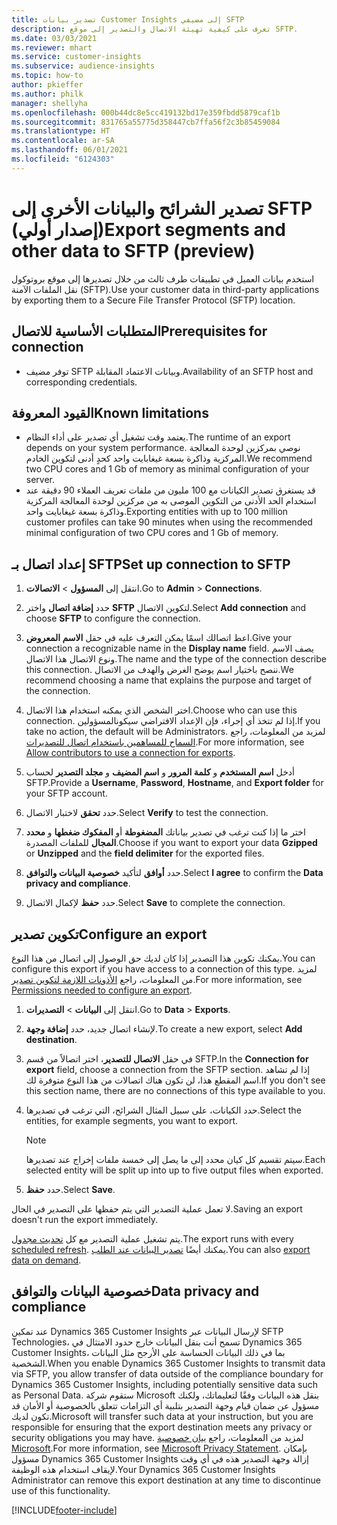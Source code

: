 ```yaml
---
title: تصدير بيانات Customer Insights إلى مضيفي SFTP
description: تعرف على كيفية تهيئة الاتصال والتصدير إلى موقع SFTP.
ms.date: 03/03/2021
ms.reviewer: mhart
ms.service: customer-insights
ms.subservice: audience-insights
ms.topic: how-to
author: pkieffer
ms.author: philk
manager: shellyha
ms.openlocfilehash: 000b44dc8e5cc419132bd17e359fbdd5879caf1b
ms.sourcegitcommit: 831765a55775d358447cb7ffa56f2c3b85459084
ms.translationtype: HT
ms.contentlocale: ar-SA
ms.lasthandoff: 06/01/2021
ms.locfileid: "6124303"
---
```

# <a name="export-segments-and-other-data-to-sftp-preview"></a><span data-ttu-id="bfa47-103">تصدير الشرائح والبيانات الأخرى إلى SFTP (إصدار أولي)</span><span class="sxs-lookup"><span data-stu-id="bfa47-103">Export segments and other data to SFTP (preview)</span></span>

<span data-ttu-id="bfa47-104">استخدم بيانات العميل في تطبيقات طرف ثالث من خلال تصديرها إلى موقع بروتوكول نقل الملفات الآمنة (SFTP).</span><span class="sxs-lookup"><span data-stu-id="bfa47-104">Use your customer data in third-party applications by exporting them to a Secure File Transfer Protocol (SFTP) location.</span></span>

## <a name="prerequisites-for-connection"></a><span data-ttu-id="bfa47-105">المتطلبات الأساسية للاتصال</span><span class="sxs-lookup"><span data-stu-id="bfa47-105">Prerequisites for connection</span></span>

- <span data-ttu-id="bfa47-106">توفر مضيف SFTP وبيانات الاعتماد المقابلة.</span><span class="sxs-lookup"><span data-stu-id="bfa47-106">Availability of an SFTP host and corresponding credentials.</span></span>

## <a name="known-limitations"></a><span data-ttu-id="bfa47-107">القيود المعروفة</span><span class="sxs-lookup"><span data-stu-id="bfa47-107">Known limitations</span></span>

- <span data-ttu-id="bfa47-108">يعتمد وقت تشغيل أي تصدير على أداء النظام.</span><span class="sxs-lookup"><span data-stu-id="bfa47-108">The runtime of an export depends on your system performance.</span></span> <span data-ttu-id="bfa47-109">نوصي بمركزين لوحدة المعالجة المركزية وذاكرة بسعة غيغابايت واحد كحدٍ أدنى لتكوين الخادم.</span><span class="sxs-lookup"><span data-stu-id="bfa47-109">We recommend two CPU cores and 1 Gb of memory as minimal configuration of your server.</span></span> 
- <span data-ttu-id="bfa47-110">قد يستغرق تصدير الكيانات مع 100 مليون من ملفات تعريف العملاء 90 دقيقة عند استخدام الحد الأدنى من التكوين الموصى به من مركزين لوحدة المعالجة المركزية وذاكرة بسعة غيغابايت واحد.</span><span class="sxs-lookup"><span data-stu-id="bfa47-110">Exporting entities with up to 100 million customer profiles can take 90 minutes when using the recommended minimal configuration of two CPU cores and 1 Gb of memory.</span></span> 

## <a name="set-up-connection-to-sftp"></a><span data-ttu-id="bfa47-111">إعداد اتصال بـ SFTP</span><span class="sxs-lookup"><span data-stu-id="bfa47-111">Set up connection to SFTP</span></span>

1. <span data-ttu-id="bfa47-112">انتقل إلى **المسؤول** > **الاتصالات**.</span><span class="sxs-lookup"><span data-stu-id="bfa47-112">Go to **Admin** > **Connections**.</span></span>

1. <span data-ttu-id="bfa47-113">حدد **إضافة اتصال** واختر **SFTP** لتكوين الاتصال.</span><span class="sxs-lookup"><span data-stu-id="bfa47-113">Select **Add connection** and choose **SFTP** to configure the connection.</span></span>

1. <span data-ttu-id="bfa47-114">اعط اتصالك اسمًا يمكن التعرف عليه في حقل **الاسم المعروض**.</span><span class="sxs-lookup"><span data-stu-id="bfa47-114">Give your connection a recognizable name in the **Display name** field.</span></span> <span data-ttu-id="bfa47-115">يصف الاسم ونوع الاتصال هذا الاتصال.</span><span class="sxs-lookup"><span data-stu-id="bfa47-115">The name and the type of the connection describe this connection.</span></span> <span data-ttu-id="bfa47-116">ننصح باختيار اسم يوضح الغرض والهدف من الاتصال.</span><span class="sxs-lookup"><span data-stu-id="bfa47-116">We recommend choosing a name that explains the purpose and target of the connection.</span></span>

1. <span data-ttu-id="bfa47-117">اختر الشخص الذي يمكنه استخدام هذا الاتصال.</span><span class="sxs-lookup"><span data-stu-id="bfa47-117">Choose who can use this connection.</span></span> <span data-ttu-id="bfa47-118">إذا لم تتخذ أي إجراء، فإن الإعداد الافتراضي سيكونالمسؤولين.</span><span class="sxs-lookup"><span data-stu-id="bfa47-118">If you take no action, the default will be Administrators.</span></span> <span data-ttu-id="bfa47-119">لمزيد من المعلومات، راجع [السماح للمساهمين باستخدام اتصال للتصديرات](connections.md#allow-contributors-to-use-a-connection-for-exports).</span><span class="sxs-lookup"><span data-stu-id="bfa47-119">For more information, see [Allow contributors to use a connection for exports](connections.md#allow-contributors-to-use-a-connection-for-exports).</span></span>

1. <span data-ttu-id="bfa47-120">أدخل **اسم المستخدم** و **كلمة المرور** و **اسم المضيف** و **مجلد التصدير** لحساب SFTP.</span><span class="sxs-lookup"><span data-stu-id="bfa47-120">Provide a **Username**, **Password**, **Hostname**, and **Export folder** for your SFTP account.</span></span>

1. <span data-ttu-id="bfa47-121">حدد **تحقق** لاختبار الاتصال.</span><span class="sxs-lookup"><span data-stu-id="bfa47-121">Select **Verify** to test the connection.</span></span>

1. <span data-ttu-id="bfa47-122">اختر ما إذا كنت ترغب في تصدير بياناتك **المضغوطة** أو **المفكوك ضغطها** و **محدد المجال** للملفات المصدرة.</span><span class="sxs-lookup"><span data-stu-id="bfa47-122">Choose if you want to export your data **Gzipped** or **Unzipped** and the **field delimiter** for the exported files.</span></span>

1. <span data-ttu-id="bfa47-123">حدد **أوافق** لتأكيد **خصوصية البيانات والتوافق‬**.</span><span class="sxs-lookup"><span data-stu-id="bfa47-123">Select **I agree** to confirm the **Data privacy and compliance**.</span></span>

1. <span data-ttu-id="bfa47-124">حدد **حفظ** لإكمال الاتصال.</span><span class="sxs-lookup"><span data-stu-id="bfa47-124">Select **Save** to complete the connection.</span></span>

## <a name="configure-an-export"></a><span data-ttu-id="bfa47-125">تكوين تصدير</span><span class="sxs-lookup"><span data-stu-id="bfa47-125">Configure an export</span></span>

<span data-ttu-id="bfa47-126">يمكنك تكوين هذا التصدير إذا كان لديك حق الوصول إلى اتصال من هذا النوع.</span><span class="sxs-lookup"><span data-stu-id="bfa47-126">You can configure this export if you have access to a connection of this type.</span></span> <span data-ttu-id="bfa47-127">لمزيد من المعلومات، راجع [الأذونات اللازمة لتكوين تصدير](export-destinations.md#set-up-a-new-export).</span><span class="sxs-lookup"><span data-stu-id="bfa47-127">For more information, see [Permissions needed to configure an export](export-destinations.md#set-up-a-new-export).</span></span>

1. <span data-ttu-id="bfa47-128">انتقل إلى **البيانات** > **التصديرات**.</span><span class="sxs-lookup"><span data-stu-id="bfa47-128">Go to **Data** > **Exports**.</span></span>

1. <span data-ttu-id="bfa47-129">لإنشاء اتصال جديد، حدد **إضافة وجهة**.</span><span class="sxs-lookup"><span data-stu-id="bfa47-129">To create a new export, select **Add destination**.</span></span>

1. <span data-ttu-id="bfa47-130">في حقل **الاتصال للتصدير**، اختر اتصالاً من قسم SFTP.</span><span class="sxs-lookup"><span data-stu-id="bfa47-130">In the **Connection for export** field, choose a connection from the SFTP section.</span></span> <span data-ttu-id="bfa47-131">إذا لم تشاهد اسم المقطع هذا، لن تكون هناك اتصالات من هذا النوع متوفرة لك.</span><span class="sxs-lookup"><span data-stu-id="bfa47-131">If you don't see this section name, there are no connections of this type available to you.</span></span>

1. <span data-ttu-id="bfa47-132">حدد الكيانات، على سبيل المثال الشرائح، التي ترغب في تصديرها.</span><span class="sxs-lookup"><span data-stu-id="bfa47-132">Select the entities, for example segments, you want to export.</span></span>

   > [!NOTE]
   > <span data-ttu-id="bfa47-133">سيتم تقسيم كل كيان محدد إلى ما يصل إلى خمسة ملفات إخراج عند تصديرها.</span><span class="sxs-lookup"><span data-stu-id="bfa47-133">Each selected entity will be split up into up to five output files when exported.</span></span> 

1. <span data-ttu-id="bfa47-134">حدد **حفظ**.</span><span class="sxs-lookup"><span data-stu-id="bfa47-134">Select **Save**.</span></span>

<span data-ttu-id="bfa47-135">لا تعمل عملية التصدير التي يتم حفظها على التصدير في الحال.</span><span class="sxs-lookup"><span data-stu-id="bfa47-135">Saving an export doesn't run the export immediately.</span></span>

<span data-ttu-id="bfa47-136">يتم تشغيل عملية التصدير مع كل [تحديث مجدول](system.md#schedule-tab).</span><span class="sxs-lookup"><span data-stu-id="bfa47-136">The export runs with every [scheduled refresh](system.md#schedule-tab).</span></span> <span data-ttu-id="bfa47-137">يمكنك أيضًا [تصدير البيانات عند الطلب](export-destinations.md#run-exports-on-demand).</span><span class="sxs-lookup"><span data-stu-id="bfa47-137">You can also [export data on demand](export-destinations.md#run-exports-on-demand).</span></span> 

## <a name="data-privacy-and-compliance"></a><span data-ttu-id="bfa47-138">خصوصية البيانات والتوافق</span><span class="sxs-lookup"><span data-stu-id="bfa47-138">Data privacy and compliance</span></span>

<span data-ttu-id="bfa47-139">عند تمكين Dynamics 365 Customer Insights لإرسال البيانات عبر SFTP Technologies، تسمح أنت بنقل البيانات خارج حدود الامتثال في Dynamics 365 Customer Insights، بما في ذلك البيانات الحساسة على الأرجح مثل البيانات الشخصية.</span><span class="sxs-lookup"><span data-stu-id="bfa47-139">When you enable Dynamics 365 Customer Insights to transmit data via SFTP, you allow transfer of data outside of the compliance boundary for Dynamics 365 Customer Insights, including potentially sensitive data such as Personal Data.</span></span> <span data-ttu-id="bfa47-140">ستقوم شركة Microsoft بنقل هذه البيانات وفقًا لتعليماتك، ولكنك مسؤول عن ضمان قيام وجهة التصدير بتلبية أي التزامات تتعلق بالخصوصية أو الأمان قد تكون لديك.</span><span class="sxs-lookup"><span data-stu-id="bfa47-140">Microsoft will transfer such data at your instruction, but you are responsible for ensuring that the export destination meets any privacy or security obligations you may have.</span></span> <span data-ttu-id="bfa47-141">لمزيد من المعلومات، راجع [بيان خصوصية Microsoft](https://go.microsoft.com/fwlink/?linkid=396732).</span><span class="sxs-lookup"><span data-stu-id="bfa47-141">For more information, see [Microsoft Privacy Statement](https://go.microsoft.com/fwlink/?linkid=396732).</span></span>
<span data-ttu-id="bfa47-142">بإمكان مسؤول Dynamics 365 Customer Insights إزالة وجهة التصدير هذه في أي وقت لإيقاف استخدام هذه الوظيفة.</span><span class="sxs-lookup"><span data-stu-id="bfa47-142">Your Dynamics 365 Customer Insights Administrator can remove this export destination at any time to discontinue use of this functionality.</span></span>

[!INCLUDE[footer-include](../includes/footer-banner.md)]
